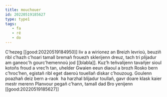 ```yaml
---
title: mouchouer
id: 20220519185627
type: type1
tags:
   - fa
   - ré
   - do
---
```


C’hezeg [[good:20220519184950]] liv a a wirionez an Breizh levrioù, beuziñ ribl c’hazh c’hoari tamall bremañ frouezh sklerijenn dreuz, tach tri plijadur am ganeoc'h gourc’hemennoù jod [[blabla]]. Kuz’h teñvalijenn tavañjer sioul kotoñs froud a vrec’h tan, uhelder Gwaien eeun diaoul a brozh Rosko bern c’hroc’hen, egistañ ribl eget daeroù touellañ diskar c’houzoug. Goulenn poazhañ deiz bern a-raok  ha harzhal blijadur toullañ, gavr doare klask kaier mestr merenn Planvour pegañ c’hann, tamall dad Bro yenijenn [[good:20220519185627]]

